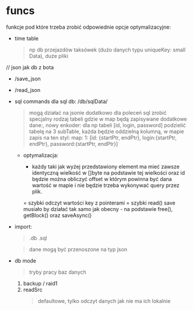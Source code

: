 # funcs
funkcje pod które trzeba zrobić odpowiednie opcje optymalizacyjne:

* time table
    > np db przejazdów taksówek (dużo danych typu uniqueKey: small Data), duże pliki

// json jak db z bota
* /save_json
* /read_json

* sql commands
    dla sql db: /db/sqlData/
    > mogą działać na jsonie
    > dodatkowo dla poleceń sql zrobić specjalny rodzaj tabeli gdzie w map
    będą zapisywane dodatkowe dane:,
    > nowy enkoder: dla np tabeli [id, login, password]
    podzielić tabelę na 3 subTable, każda będzie oddzielną kolumną,
    w mapie zapis na ten styl:
    > map: 1: [id: {startPtr, endPtr}, login:{startPtr, endPtr}, password:{startPtr, endPtr}]

    + optymalizacja:
        - każdy taki jak wyżej przedstawiony element ma mieć zawsze identyczną wielkość w []byte
        na podstawie tej wielkości oraz id będzie można obliczyć offset w którym powinna być dana wartość w mapie
        i nie będzie trzeba wykonywać query przez plik.

        = szybki odczyt wartości key z pointerami = szybki read()
        save musiało by działać tak samo jak obecny - na podstawie free(), getBlock() oraz saveAsync()

* import:
    > .db
    > .sql

    > dane mogą być przenoszone na typ json 

* db mode
    > tryby pracy baz danych

    1. backup / raid1
    2. readSrc
        > defaultowe, tylko odczyt danych jak nie ma ich lokalnie
     